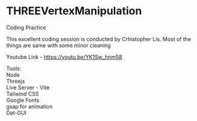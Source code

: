 # THREEVertexManipulation
Coding Practice

This excellent coding session is conducted by Crhistopher Lis.
Most of the things are same with some minor cleaning

Youtube Link - https://youtu.be/YK1Sw_hnm58

<p class="has-line-data" data-line-start="1" data-line-end="9">Tools:<br>
Node<br>
Threejs<br>
Live Server - Vite<br>
Tailwind CSS<br>
Google Fonts<br>
gsap for animation<br>
Dat-GUI</p>

